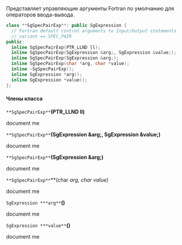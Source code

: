 Представляет управляющие аргументы Fortran по умолчанию для операторов ввода-вывода.
```cpp
class **SgSpecPairExp**: public SgExpression {
  // Fortran default control arguments to Input/Output statements
  // variant == SPEC_PAIR
public:
  inline SgSpecPairExp(PTR_LLND ll);
  inline SgSpecPairExp(SgExpression &arg;, SgExpression &value;);
  inline SgSpecPairExp(SgExpression &arg;);
  inline SgSpecPairExp(char *arg, char *value);
  inline ~SgSpecPairExp();
  inline SgExpression *arg();
  inline SgExpression *value();
};
```
#### Члены класса

`**SgSpecPairExp**`**(PTR_LLND ll)**

document me

`**SgSpecPairExp**`**(SgExpression &arg;, SgExpression &value;)**

document me

`**SgSpecPairExp**`**(SgExpression &arg;)**

document me

`**SgSpecPairExp**`**(char *arg, char *value)**

document me

`SgExpression ***arg**`**()**

document me

`SgExpression ***value**`**()**

document me
